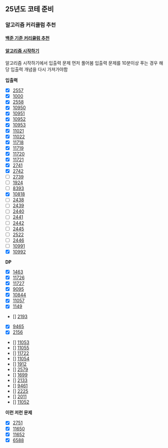 ## 25년도 코테 준비

### 알고리즘 커리큘럼 추천

#### [백준 기준 커리큘럼 추천](https://dev-dain.tistory.com/155)

#### [알고리즘 시작하기](https://plzrun.tistory.com/entry/%EC%95%8C%EA%B3%A0%EB%A6%AC%EC%A6%98-%EB%AC%B8%EC%A0%9C%ED%92%80%EC%9D%B4PS-%EC%8B%9C%EC%9E%91%ED%95%98%EA%B8%B0)


알고리즘 시작하기에서 입출력 문제 먼저 풀어봄
입출력 문제를 10분이상 푸는 경우 해당 입출력 개념을 다시 가져가야함

**입출력** 

- [x] [2557](https://boj.kr/2557)  
- [x] [1000](https://boj.kr/1000)  
- [x] [2558](https://boj.kr/2558)  
- [x] [10950](https://boj.kr/10950)  
- [x] [10951](https://boj.kr/10951)  
- [x] [10952](https://boj.kr/10952)  
- [x] [10953](https://boj.kr/10953)  
- [x] [11021](https://boj.kr/11021)  
- [x] [11022](https://boj.kr/11022)  
- [x] [11718](https://boj.kr/11718)  
- [x] [11719](https://boj.kr/11719)  
- [x] [11720](https://boj.kr/11720)  
- [x] [11721](https://boj.kr/11721)  
- [x] [2741](https://boj.kr/2741)  
- [x] [2742](https://boj.kr/2742)  
- [ ] [2739](https://boj.kr/2739)  
- [ ] [1924](https://boj.kr/1924)  
- [ ] [8393](https://boj.kr/8393)  
- [x] [10818](https://boj.kr/10818)  
- [ ] [2438](https://boj.kr/2438)  
- [ ] [2439](https://boj.kr/2439)  
- [ ] [2440](https://boj.kr/2440)  
- [ ] [2441](https://boj.kr/2441)  
- [ ] [2442](https://boj.kr/2442)  
- [ ] [2445](https://boj.kr/2445)  
- [ ] [2522](https://boj.kr/2522)  
- [ ] [2446](https://boj.kr/2446)  
- [ ] [10991](https://boj.kr/10991)  
- [x] [10992](https://boj.kr/10992)  

**DP**

- [x] [1463](https://boj.kr/1463)  
- [x] [11726](https://boj.kr/11726)  
- [x] [11727](https://boj.kr/11727)
- [x] [9095](https://boj.kr/9095)    
- [x] [10844](https://boj.kr/10844)  
- [x] [11057](https://boj.kr/11057)  
- [x] [1149](https://boj.kr/1149)  
- [] [2193](https://boj.kr/2193)  
- [x] [9465](https://boj.kr/9465)  
- [x] [2156](https://boj.kr/2156)  
- [] [11053](https://boj.kr/11053)  
- [] [11055](https://boj.kr/11055)  
- [] [11722](https://boj.kr/11722)  
- [] [11054](https://boj.kr/11054)  
- [] [1912](https://boj.kr/1912)  
- [] [2579](https://boj.kr/2579)  
- [] [1699](https://boj.kr/1699)  
- [] [2133](https://boj.kr/2133)  
- [] [9461](https://boj.kr/9461)  
- [] [2225](https://boj.kr/2225)  
- [] [2011](https://boj.kr/2011)  
- [] [11052](https://boj.kr/11052)  

**이런 저런 문제**

- [x] [2751](https://boj.kr/2751)  
- [x] [11650](https://boj.kr/11650)  
- [x] [11652](https://boj.kr/11652)  
- [x] [6588](https://boj.kr/6588)  
